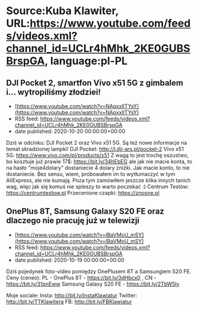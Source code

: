 # Source:Kuba Klawiter, URL:https://www.youtube.com/feeds/videos.xml?channel_id=UCLr4hMhk_2KE0GUBSBrspGA, language:pl-PL

## DJI Pocket 2, smartfon Vivo x51 5G z gimbalem i... wytropiliśmy złodziei!
 - [https://www.youtube.com/watch?v=NApxxlITYsY](https://www.youtube.com/watch?v=NApxxlITYsY)
 - RSS feed: https://www.youtube.com/feeds/videos.xml?channel_id=UCLr4hMhk_2KE0GUBSBrspGA
 - date published: 2020-10-20 00:00:00+00:00

Dziś w odcinku: DJI Pocket 2 oraz Vivo x51 5G. Są też nowe informacje na temat skradzionej lampki!
DJI Pocket: http://l.dji-ars.pl/pocket-2
Vivo x51 5G: https://www.vivo.com/pl/products/x51
Z wagą to jest trochę oszustwo, bo kosztuje już prawie 17$: https://bit.ly/34hEbEG ale jak nie macie konta, to na hasło "moje4dolary" dostaniecie 4 dolary zniżki. Jak macie konto, to nie dostaniecie. Bez sensu, wiem, próbowałem im to wytłumaczyć w tym AliExpress, ale nie kumają. Poza tym zamówiłem jeszcze kilka innych tanich wag, więc jak się komuś nie spieszy to warto poczekać :)
Centrum Testów: https://centrumtestow.pl
Przecenione czapki: https://znosne.pl

## OnePlus 8T, Samsung Galaxy S20 FE oraz dlaczego nie pracuję już w telewizji
 - [https://www.youtube.com/watch?v=IBaVMoU_mSY](https://www.youtube.com/watch?v=IBaVMoU_mSY)
 - RSS feed: https://www.youtube.com/feeds/videos.xml?channel_id=UCLr4hMhk_2KE0GUBSBrspGA
 - date published: 2020-10-19 00:00:00+00:00

Dziś pojedynek foto-video pomiędzy OnePlusem 8T a Samsungiem S20 FE.
Ceny (ceneo):
PL - OnePlus 8T - https://bit.ly/3dHbcx0 , CN - https://bit.ly/31pnEww
Samsung Galaxy S20 FE - https://bit.ly/2TbW5ly

Moje sociale:
Insta: http://bit.ly/InstaKlawiatur 
Twitter: http://bit.ly/TTKlawitera
FB: http://bit.ly/FBKlawiatur

